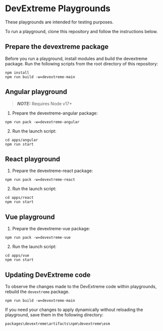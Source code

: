 # DevExtreme Playgrounds

These playgrounds are intended for testing purposes.

To run a playground, clone this repository and follow the instructions below.

## Prepare the devextreme package

Before you run a playground, install modules and build the devextreme package. Run the following scripts from the root directory of this repository:
```
npm install
npm run build -w=devextreme-main
```

## Angular playground
> **_NOTE:_** Requires Node v17+
1. Prepare the devextreme-angular package:
```
npm run pack -w=devextreme-angular
```
2. Run the launch script:
```
cd apps/angular
npm run start
```

## React playground
1. Prepare the devextreme-react package:
```
npm run pack -w=devextreme-react
```
2. Run the launch script:
```
cd apps/react
npm run start
```

## Vue playground
1. Prepare the devextreme-vue package:
```
npm run pack -w=devextreme-vue
```
2. Run the launch script:
```
cd apps/vue
npm run start
```

## Updating DevExtreme code

To observe the changes made to the DevExtreme code within playgrounds, rebuild the `devextreme` package.
```
npm run build -w=devextreme-main
```
If you need your changes to apply dynamically without reloading the playground, save them in the following directory:
```
packages\devextreme\artifacts\npm\devextreme\esm
```
